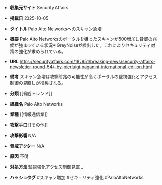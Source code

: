- **収集元サイト**
Security Affairs

- **掲載日**
2025-10-05

- **タイトル**
Palo Alto Networksへのスキャン急増

- **概要**
Palo Alto Networksのポータルを狙ったスキャンが500増加し脅威の兆候が強まっている状況をGreyNoiseが検出した。これによりセキュリティ対策の強化が求められている。

- **URL**
https://securityaffairs.com/182951/breaking-news/security-affairs-newsletter-round-544-by-pierluigi-paganini-international-edition.html

- **備考**
スキャン急増は攻撃前兆の可能性が高くポータルの監視強化とアクセス制御の見直しが推奨される。

- **分類**
[[脅威トレンド]]

- **組織名**
Palo Alto Networks

- **業種**
[[情報通信業]]

- **攻撃手口**
[[その他]]

- **攻撃影響**
N/A

- **脅威アクター**
N/A

- **原因**
不明

- **対処方法**
監視強化アクセス制御見直し

- **ハッシュタグ**
#スキャン増加 #セキュリティ強化 #PaloAltoNetworks
